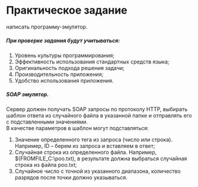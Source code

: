# Практическое задание 
написать программу-эмулятор.

##### При проверке задания будут учитываться:
1. Уровень культуры программирования;
1. Эффективность использования стандартных средств языка;
1. Оригинальность подхода решения задачи;
1. Производительность приложения;
1. Удобство использования приложения.

##### SOAP эмулятор. 
Сервер должен получать SOAP запросы по протоколу HTTP, выбирать
шаблон ответа из случайного файла в указанной папке и отправлять его с подставленными
значениями. <br />В качестве параметров в шаблон могут подставляться:

1. Значение определенного тега из запроса (число или строка). Например, ID – берем
из запроса и вставляем в ответ;
1. Случайная строка из определенного файла. Например, $(FROMFILE_C:\poo.txt), в
результате должна выбраться случайная строка из файла poo.txt;
1. Случайное число с точной из указанного диапазона, количество разрядов после
точки должно указываться.